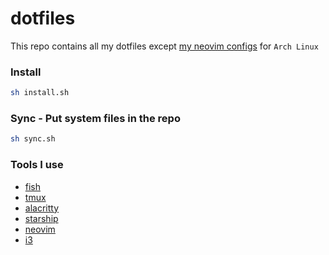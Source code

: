 # dotfiles

This repo contains all my dotfiles except [my neovim configs](https://github.com/codeTIT4N/nvim-config) for `Arch Linux`

### Install

```bash
sh install.sh
```

### Sync - Put system files in the repo

```bash
sh sync.sh
```

### Tools I use

- [fish](https://fishshell.com)
- [tmux](https://github.com/tmux/tmux)
- [alacritty](https://github.com/alacritty/alacritty)
- [starship](https://github.com/starship/starship)
- [neovim](https://github.com/neovim/neovim)
- [i3](https://i3wm.org/)

